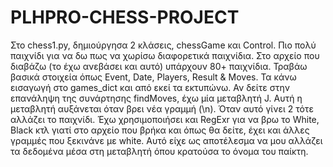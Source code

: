# PLHPRO-CHESS-PROJECT

Στο chess1.py, δημιούργησα 2 κλάσεις, chessGame και Control. Πιο πολύ παιχνίδι για να δω πως να χωρίσω διαφορετικά παιχνίδια.
Στο αρχείο που διαβάζω (το έχω ανεβάσει και αυτό) υπάρχουν 80+ παιχνίδια. Τραβάω βασικά στοιχεία όπως Event, Date, Players, Result & Moves.
Τα κάνω εισαγωγή στο games_dict και από εκεί τα εκτυπώνω.
Αν δείτε στην επανάληψη της συνάρτησης findMoves, έχω μία μεταβλητή J. Αυτή η μεταβλητή αυξάνεται όταν βρει νέα γραμμή (\n).
Όταν αυτό γίνει 2 τότε αλλάζει το παιχνίδι.
Έχω χρησιμοποιήσει και RegExr για να βρω το White, Black κτλ γιατί στο αρχείο που βρήκα και όπως θα δείτε, έχει και άλλες γραμμές που ξεκινάνε με white. Αυτό είχε ως αποτέλεσμα να μου αλλάζει τα δεδομένα μέσα στη μεταβλητή όπου κρατούσα το όνομα του παίκτη. 

